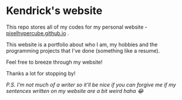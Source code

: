 # Kendrick's website

This repo stores all of my codes for my personal website - [pixelhypercube.github.io](https://pixelhypercube.github.io) .

This website is a portfolio about who I am, my hobbies and the programming projects that I've done (something like a resume).

Feel free to breeze through my website!

Thanks a lot for stopping by!

*P.S. I'm not much of a writer so it'll be nice if you can forgive me if my sentences written on my website are a bit weird haha 😂*
